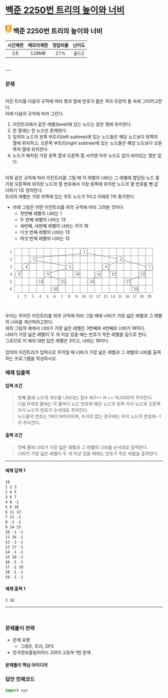 
# [백준 2250번 트리의 높이와 너비](https://www.acmicpc.net/problem/2250)

## <img src="https://raw.githubusercontent.com/gudals-kim/Studyroom/0c61bf1ad9b6434ff624dbab4012654df8c92b01/codingtest/img/rank/gold_2.svg" width="20">  백준 2250번 트리의 높이와 너비   


|  시간제한  | 메모리제한  | 정답비율  |  난이도   | 
|:------:|:------:|:-----:|:------:|
|   2초   | 128MB  |  27%  |  골드2   |

<br>
---

### 문제

<br> 이진 트리를 다음의 규칙에 따라 행과 열에 번호가 붙은 격자 모양의 틀 속에 그리려고한다.
<br> 이때 다음의 규칙에 따라 그린다.

1. 이진트리에서 같은 레벨(level)에 있는 노드는 같은 행에 위치한다.
2. 한 열에는 한 노드만 존재한다.
3. 임의의 노드의 왼쪽 부트리(left subtree)에 있는 노드들은 해당 노드보다 왼쪽의 열에 위치하고, 오른쪽 부트리(right subtree)에 있는 노드들은 해당 노드보다 오른쪽의 열에 위치한다.
4. 노드가 배치된 가장 왼쪽 열과 오른쪽 열 사이엔 아무 노드도 없이 비어있는 열은 없다.

<br> 이와 같은 규칙에 따라 이진트리를 그릴 때 각 레벨의 너비는 그 레벨에 할당된 노드 중 가장 오른쪽에 위치한 노드의 열 번호에서 가장 왼쪽에 위치한 노드의 열 번호를 뺀 값 더하기 1로 정의한다.
<br> 트리의 레벨은 가장 위쪽에 있는 루트 노드가 1이고 아래로 1씩 증가한다.
<br>  

- 아래 그림은 어떤 이진트리를 위의 규칙에 따라 그려본 것이다.
  - 첫번째 레벨의 너비는 1
  - 두 번째 레벨의 너비는 13
  - 세번째, 네번째 레벨의 너비는 각각 18
  - 다섯 번째 레벨의 너비는 13
  - 여섯 번재 레벨의 너비는 12

<img src="https://github.com/gudals-kim/Studyroom/blob/delevlop/codingtest/img/backjoon_2250_1.png?raw=true">

<br> 우리는 주어진 이진트리를 위의 규칙에 따라 그릴 때에 너비가 가장 넓은 레벨과 그 레벨의 너비를 계산하려고한다.
<br> 위의 그림의 예에서 너비가 가장 넓은 레벨은 3번째와 4번째로 너비가 18이다.
<br> 너비가 가장 넓은 레벨이 두 개 이상 있을 때는 번호가 작은 레벨을 답으로 한다.
<br> 그로므로 이 예의 대한 답은 레벨은 3이고, 너비는 18이다.
<br>
<br> 임의의 이진트리가 입력으로 주어질 때 너비가 가장 넓은 레벨과 그 레벨의 너비를 출력하는 프로그램을 작성하시오.

### 예제 입출력

#### 입력 조건
> 첫째 줄에 노드의 개수를 나타내는 정수 N(1<= N <= 10,000)이 주어진다.<br> 
> 다음 N개의 줄에는 각 줄마다 노드 번호와 해당 노드의 왼쪽 자식 노드와 오른쪽 자식 노드의 번호가 순서대로 주어진다.<br>
> 노드들의 번호는 1부터 N까지이며, 자식이 없는 경우에는 자식 노드의 번호에 -1이 주어진다. <br>
#### 출력 조건
> 첫째 줄에 너비가 가장 넓은 레벨과 그 레벨의 너비를 순서대로 출력한다. <br>
> 너비가 가장 넓은 레벨이 두 개 이상 있을 때에는 번호가 작은 레벨을 출력한다. <br>
---
#### 예제 입력 1
```
19
1 2 3
2 4 5
3 6 7
4 8 -1
5 9 10
6 11 12
7 13 -1
8 -1 -1
9 14 15
10 -1 -1
11 16 -1
12 -1 -1
13 17 -1
14 -1 -1
15 18 -1
16 -1 -1
17 -1 19
18 -1 -1
19 -1 -1
```
#### 예제 출력 1
```
3 18
```
---



<br>

### 문제풀이 전략
- 문제 유형
  - 그래프, 트리, DFS
- 한국정보올림피아드 2003 고등부 1번 문제

#### 문제풀이 핵심 아이디어


### 답안 전체코드

```py
import sys

```
